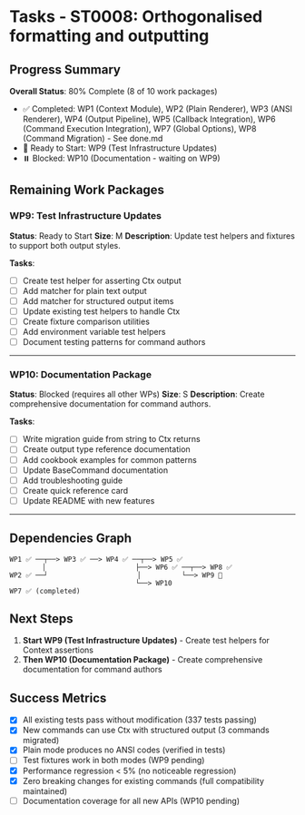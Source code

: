 # Tasks - ST0008: Orthogonalised formatting and outputting

## Progress Summary

**Overall Status**: 80% Complete (8 of 10 work packages)

- ✅ Completed: WP1 (Context Module), WP2 (Plain Renderer), WP3 (ANSI Renderer), WP4 (Output Pipeline), WP5 (Callback Integration), WP6 (Command Execution Integration), WP7 (Global Options), WP8 (Command Migration) - See done.md
- 🎯 Ready to Start: WP9 (Test Infrastructure Updates)
- ⏸️ Blocked: WP10 (Documentation - waiting on WP9)

## Remaining Work Packages

### WP9: Test Infrastructure Updates

**Status**: Ready to Start
**Size**: M
**Description**: Update test helpers and fixtures to support both output styles.

**Tasks**:

- [ ] Create test helper for asserting Ctx output
- [ ] Add matcher for plain text output
- [ ] Add matcher for structured output items
- [ ] Update existing test helpers to handle Ctx
- [ ] Create fixture comparison utilities
- [ ] Add environment variable test helpers
- [ ] Document testing patterns for command authors

---

### WP10: Documentation Package

**Status**: Blocked (requires all other WPs)
**Size**: S
**Description**: Create comprehensive documentation for command authors.

**Tasks**:

- [ ] Write migration guide from string to Ctx returns
- [ ] Create output type reference documentation
- [ ] Add cookbook examples for common patterns
- [ ] Update BaseCommand documentation
- [ ] Add troubleshooting guide
- [ ] Create quick reference card
- [ ] Update README with new features

---

## Dependencies Graph

```
WP1 ✅ ──┬──> WP3 ✅ ──> WP4 ✅ ──┬──> WP5 ✅
        │                      ├──> WP6 ✅ ──┬──> WP8 ✅
WP2 ✅ ──┘                      │          └──> WP9 🎯
                               └──> WP10
WP7 ✅ (completed)
```

## Next Steps

1. **Start WP9 (Test Infrastructure Updates)** - Create test helpers for Context assertions
2. **Then WP10 (Documentation Package)** - Create comprehensive documentation for command authors

## Success Metrics

- [x] All existing tests pass without modification (337 tests passing)
- [x] New commands can use Ctx with structured output (3 commands migrated)
- [x] Plain mode produces no ANSI codes (verified in tests)
- [ ] Test fixtures work in both modes (WP9 pending)
- [x] Performance regression < 5% (no noticeable regression)
- [x] Zero breaking changes for existing commands (full compatibility maintained)
- [ ] Documentation coverage for all new APIs (WP10 pending)
